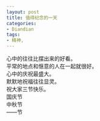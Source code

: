 ```yaml
---
layout: post
title: 值得纪念的一天
categories:
- Diandian
tags:
- 精神, 
---
```

心中的往往比摆出来的好看。
<br />平常的地点和惬意的人在一起就很好。
<br />心中的庆祝最盛大。
<br />默默地祝福往往显灵。
<br />祝大家三节快乐。
<br />国庆节
<br />中秋节
<br />——节